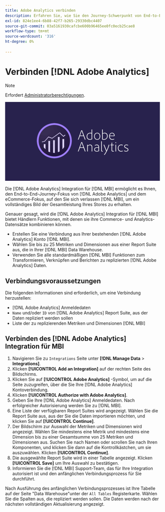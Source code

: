 ```yaml
---
title: Adobe Analytics verbinden
description: Erfahren Sie, wie Sie den Journey-Schwerpunkt von End-to-End-Kunden zusammenführen können. [!DNL Adobe Analytics] und dem eCommerce-Fokus, auf den Sie sich verlassen [!DNL MBI].
exl-id: 824e1ee4-6b88-42f7-b265-29330dbc4407
source-git-commit: 03a5161930cafcbe600b96465ee0fc0ecb25cae8
workflow-type: tm+mt
source-wordcount: '316'
ht-degree: 0%

---
```


# Verbinden [!DNL Adobe Analytics]

>[!NOTE]
>
>Erfordert [Administratorberechtigungen](../../../administrator/user-management/user-management.md).

![](../../../assets/adobe-analytic-slogo.png)

Die [!DNL Adobe Analytics] Integration für [!DNL MBI] ermöglicht es Ihnen, den End-to-End-Journey-Fokus von [!DNL Adobe Analytics] und dem eCommerce-Fokus, auf den Sie sich verlassen [!DNL MBI], um ein vollständiges Bild der Gesamtleistung Ihres Stores zu erhalten.

Genauer gesagt, wird die [!DNL Adobe Analytics] Integration für [!DNL MBI] bietet Händlern Funktionen, mit denen sie ihre Commerce- und Analytics-Datensätze kombinieren können.
- Erstellen Sie eine Verbindung aus Ihrer bestehenden [!DNL Adobe Analytics] Konto [!DNL MBI].
- Wählen Sie bis zu 25 Metriken und Dimensionen aus einer Report Suite aus, die in Ihrer [!DNL MBI] Data Warehouse.
- Verwenden Sie alle standardmäßigen [!DNL MBI] Funktionen zum Transformieren, Verknüpfen und Berichten zu replizierten [!DNL Adobe Analytics] Daten.

## Verbindungsvoraussetzungen

Die folgenden Informationen sind erforderlich, um eine Verbindung herzustellen:
- [!DNL Adobe Analytics] Anmeldedaten
- `Name` und/oder `ID` von [!DNL Adobe Analytics] Report Suite, aus der Daten repliziert werden sollen
- Liste der zu replizierenden Metriken und Dimensionen [!DNL MBI]

## Verbinden des [!DNL Adobe Analytics] Integration für MBI

1. Navigieren Sie zu `Integrations` Seite unter **[!DNL Manage Data** > **Integrations]**.
1. Klicken **[!UICONTROL Add an Integration]** auf der rechten Seite des Bildschirms.
1. Klicken Sie auf **[!UICONTROL Adobe Analytics]** -Symbol, um auf die Seite zuzugreifen, über die Sie Ihre [!DNL Adobe Analytics] Kontoverbindung.
1. Klicken **[!UICONTROL Authorize with Adobe Analytics]**.
1. Geben Sie Ihre [!DNL Adobe Analytics] Anmeldedaten. Nach erfolgreicher Autorisierung werden Sie zu [!DNL MBI].
1. Eine Liste der verfügbaren Report Suites wird angezeigt. Wählen Sie die Report Suite aus, aus der Sie die Daten importieren möchten, und klicken Sie auf **[!UICONTROL Continue]**.
1. Der Bildschirm zur Auswahl der Metriken und Dimensionen wird angezeigt. Wählen Sie mindestens eine Metrik und mindestens eine Dimension bis zu einer Gesamtsumme von 25 Metriken und Dimensionen aus. Suchen Sie nach Namen oder scrollen Sie nach Ihren Komponenten, und klicken Sie dann auf die Kontrollkästchen, um sie auszuwählen. Klicken **[!UICONTROL Continue]**.
1. Die ausgewählte Report Suite wird in einer Tabelle angezeigt. Klicken **[!UICONTROL Save]** um Ihre Auswahl zu bestätigen.
1. Informieren Sie die [!DNL MBI] Support-Team, das für Ihre Integration autorisiert ist und den anfänglichen Verbindungsprozess für Sie durchführt.

Nach Ausführung des anfänglichen Verbindungsprozesses ist Ihre Tabelle auf der Seite &quot;Data Warehouse&quot;unter der `All Tables` Registerkarte. Wählen Sie die Spalten aus, die repliziert werden sollen. Die Daten werden nach der nächsten vollständigen Aktualisierung angezeigt.
